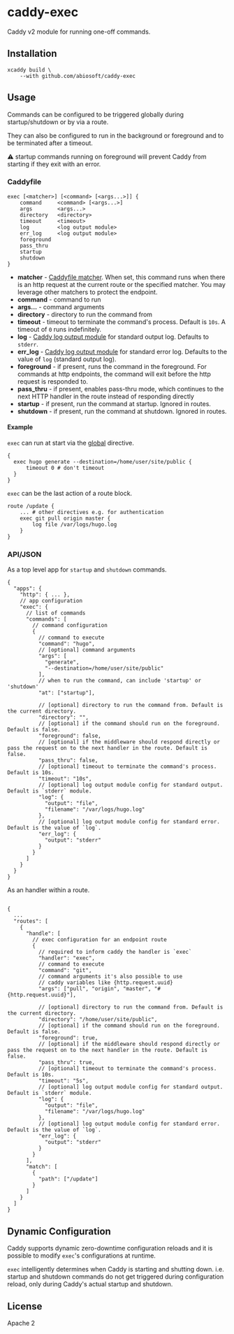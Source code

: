 # caddy-exec

Caddy v2 module for running one-off commands.

## Installation

```
xcaddy build \
    --with github.com/abiosoft/caddy-exec
```

## Usage

Commands can be configured to be triggered globally during startup/shutdown or by via a route.

They can also be configured to run in the background or foreground and to be terminated after a timeout.

:warning: startup commands running on foreground will prevent Caddy from starting if they exit with an error.

### Caddyfile

```
exec [<matcher>] [<command> [<args...>]] {
    command     <command> [<args...>]
    args        <args...>
    directory   <directory>
    timeout     <timeout>
    log         <log output module>
    err_log     <log output module>
    foreground
    pass_thru
    startup
    shutdown
}
```

- **matcher** - [Caddyfile matcher](https://caddyserver.com/docs/caddyfile/matchers). When set, this command runs when there is an http request at the current route or the specified matcher. You may leverage other matchers to protect the endpoint.
- **command** - command to run
- **args...** - command arguments
- **directory** - directory to run the command from
- **timeout** - timeout to terminate the command's process. Default is `10s`. A timeout of `0` runs indefinitely.
- **log** - [Caddy log output module](https://caddyserver.com/docs/caddyfile/directives/log#output-modules) for standard output log. Defaults to `stderr`.
- **err_log** - [Caddy log output module](https://caddyserver.com/docs/caddyfile/directives/log#output-modules) for standard error log. Defaults to the value of `log` (standard output log).
- **foreground** - if present, runs the command in the foreground. For commands at http endpoints, the command will exit before the http request is responded to.
- **pass_thru** - if present, enables pass-thru mode, which continues to the next HTTP handler in the route instead of responding directly
- **startup** - if present, run the command at startup. Ignored in routes.
- **shutdown** - if present, run the command at shutdown. Ignored in routes.

#### Example

`exec` can run at start via the [global](https://caddyserver.com/docs/caddyfile/options) directive.

```
{
  exec hugo generate --destination=/home/user/site/public {
      timeout 0 # don't timeout
  }
}
```

`exec` can be the last action of a route block.

```
route /update {
    ... # other directives e.g. for authentication
    exec git pull origin master {
        log file /var/logs/hugo.log
    }
}
```

### API/JSON

As a top level app for `startup` and `shutdown` commands.

```jsonc
{
  "apps": {
    "http": { ... },
    // app configuration
    "exec": {
      // list of commands
      "commands": [
        // command configuration
        {
          // command to execute
          "command": "hugo",
          // [optional] command arguments
          "args": [
            "generate",
            "--destination=/home/user/site/public"
          ],
          // when to run the command, can include 'startup' or 'shutdown'
          "at": ["startup"],

          // [optional] directory to run the command from. Default is the current directory.
          "directory": "",
          // [optional] if the command should run on the foreground. Default is false.
          "foreground": false,
          // [optional] if the middleware should respond directly or pass the request on to the next handler in the route. Default is false.
          "pass_thru": false,
          // [optional] timeout to terminate the command's process. Default is 10s.
          "timeout": "10s",
          // [optional] log output module config for standard output. Default is `stderr` module.
          "log": {
            "output": "file",
            "filename": "/var/logs/hugo.log"
          },
          // [optional] log output module config for standard error. Default is the value of `log`.
          "err_log": {
            "output": "stderr"
          }
        }
      ]
    }
  }
}

```

As an handler within a route.

```jsonc

{
  ...
  "routes": [
    {
      "handle": [
        // exec configuration for an endpoint route
        {
          // required to inform caddy the handler is `exec`
          "handler": "exec",
          // command to execute
          "command": "git",
          // command arguments it's also possible to use 
          // caddy variables like {http.request.uuid}
          "args": ["pull", "origin", "master", "# {http.request.uuid}"],

          // [optional] directory to run the command from. Default is the current directory.
          "directory": "/home/user/site/public",
          // [optional] if the command should run on the foreground. Default is false.
          "foreground": true,
          // [optional] if the middleware should respond directly or pass the request on to the next handler in the route. Default is false.
          "pass_thru": true,
          // [optional] timeout to terminate the command's process. Default is 10s.
          "timeout": "5s",
          // [optional] log output module config for standard output. Default is `stderr` module.
          "log": {
            "output": "file",
            "filename": "/var/logs/hugo.log"
          },
          // [optional] log output module config for standard error. Default is the value of `log`.
          "err_log": {
            "output": "stderr"
          }
        }
      ],
      "match": [
        {
          "path": ["/update"]
        }
      ]
    }
  ]
}
```

## Dynamic Configuration

Caddy supports dynamic zero-downtime configuration reloads and it is possible to modify `exec`'s configurations at runtime.

`exec` intelligently determines when Caddy is starting and shutting down. i.e. startup and shutdown commands do not get triggered during configuration reload, only during Caddy's actual startup and shutdown.

## License

Apache 2
